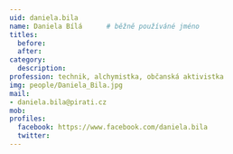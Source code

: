 ```yaml
---
uid: daniela.bila
name: Daniela Bílá  	# běžně používáné jméno
titles:
  before:
  after:
category:
  description: 
profession: technik, alchymistka, občanská aktivistka
img: people/Daniela_Bila.jpg
mail:
- daniela.bila@pirati.cz
mob: 
profiles:
  facebook: https://www.facebook.com/daniela.bila
  twitter:
---
```




